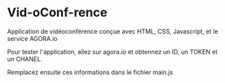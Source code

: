 # Vid-oConf-rence
Application de vidéoconférence conçue avec HTML, CSS, Javascript, et le service AGORA.io

Pour tester l'application, allez sur agora.io et obtennez un ID, un TOKEN et un CHANEL.

Remplacez ensuite ces informations dans le fichier main.js

